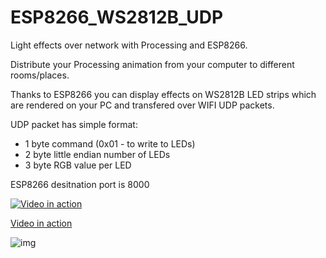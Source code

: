 # ESP8266_WS2812B_UDP
Light effects over network with Processing and ESP8266.

Distribute your Processing animation from your computer to different rooms/places.

Thanks to ESP8266 you can display effects on WS2812B LED strips which are rendered on your PC and transfered over WIFI UDP packets.

UDP packet has simple format:
- 1 byte command (0x01 - to write to LEDs)
- 2 byte little endian number of LEDs
- 3 byte RGB value per LED

ESP8266 desitnation port is 8000

[![Video in action](https://raw.githubusercontent.com/hubmartin/ESP8266_WS2812B_UDP/master/doc/img/video.jpg)](https://youtu.be/okA8Il88aNk "Video Title")

[Video in action]()

![img](https://raw.githubusercontent.com/hubmartin/ESP8266_WS2812B_UDP/master/doc/img/screen.jpg)

